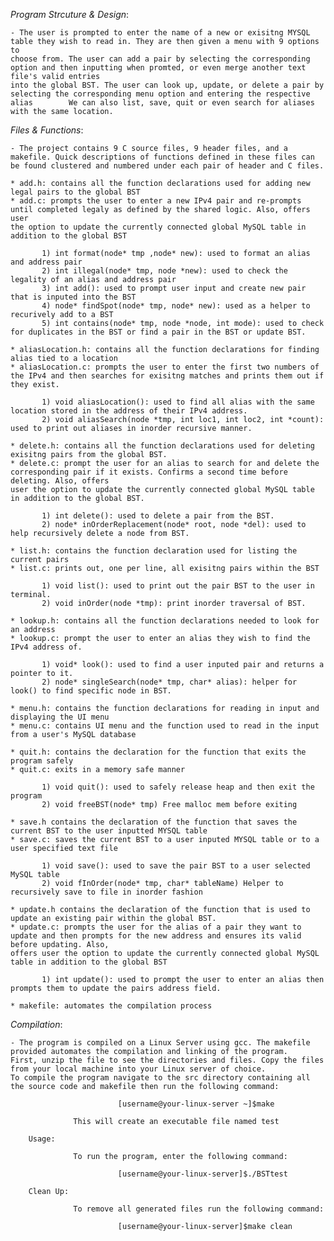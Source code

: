 *Program Strcuture & Design*:

 	- The user is prompted to enter the name of a new or exisitng MYSQL table they wish to read in. They are then given a menu with 9 options to 
  	choose from. The user can add a pair by selecting the corresponding option and then inputting when promted, or even merge another text file's valid entries
   	into the global BST. The user can look up, update, or delete a pair by selecting the corresponding menu option and entering the respective alias 		We can also list, save, quit or even search for aliases with the same location.
 
*Files & Functions*: 
    
    - The project contains 9 C source files, 9 header files, and a makefile. Quick descriptions of functions defined in these files can
    be found clustered and numbered under each pair of header and C files.

    * add.h: contains all the function declarations used for adding new legal pairs to the global BST
   	* add.c: prompts the user to enter a new IPv4 pair and re-prompts until completed legaly as defined by the shared logic. Also, offers user
    the option to update the currently connected global MySQL table in addition to the global BST
           
           1) int format(node* tmp ,node* new): used to format an alias and address pair
           2) int illegal(node* tmp, node *new): used to check the legality of an alias and address pair
           3) int add(): used to prompt user input and create new pair that is inputed into the BST
           4) node* findSpot(node* tmp, node* new): used as a helper to recurively add to a BST
           5) int contains(node* tmp, node *node, int mode): used to check for duplicates in the BST or find a pair in the BST or update BST.

    * aliasLocation.h: contains all the function declarations for finding alias tied to a location
   	* aliasLocation.c: prompts the user to enter the first two numbers of the IPv4 and then searches for exisitng matches and prints them out if they exist. 
           
           1) void aliasLocation(): used to find all alias with the same location stored in the address of their IPv4 address.
           2) void aliasSearch(node *tmp, int loc1, int loc2, int *count): used to print out aliases in inorder recursive manner.
           
    * delete.h: contains all the function declarations used for deleting exisitng pairs from the global BST. 
    * delete.c: prompt the user for an alias to search for and delete the corresponding pair if it exists. Confirms a second time before deleting. Also, offers
    user the option to update the currently connected global MySQL table in addition to the global BST.
    
           1) int delete(): used to delete a pair from the BST.
           2) node* inOrderReplacement(node* root, node *del): used to help recursively delete a node from BST.
           
    * list.h: contains the function declaration used for listing the current pairs
    * list.c: prints out, one per line, all exisitng pairs within the BST
    
           1) void list(): used to print out the pair BST to the user in terminal.
           2) void inOrder(node *tmp): print inorder traversal of BST.

    * lookup.h: contains all the function declarations needed to look for an address
    * lookup.c: prompt the user to enter an alias they wish to find the IPv4 address of.
    
           1) void* look(): used to find a user inputed pair and returns a pointer to it.
           2) node* singleSearch(node* tmp, char* alias): helper for look() to find specific node in BST.

    * menu.h: contains the function declarations for reading in input and displaying the UI menu
    * menu.c: contains UI menu and the function used to read in the input from a user's MySQL database
  	 
    * quit.h: contains the declaration for the function that exits the program safely
    * quit.c: exits in a memory safe manner
          
           1) void quit(): used to safely release heap and then exit the program
           2) void freeBST(node* tmp) Free malloc mem before exiting 

    * save.h contains the declaration of the function that saves the current BST to the user inputted MYSQL table 
    * save.c: saves the current BST to a user inputed MYSQL table or to a user specified text file
    
           1) void save(): used to save the pair BST to a user selected MySQL table
           2) void fInOrder(node* tmp, char* tableName) Helper to recursively save to file in inorder fashion

    * update.h contains the declaration of the function that is used to update an existing pair within the global BST. 
    * update.c: prompts the user for the alias of a pair they want to update and then prompts for the new address and ensures its valid before updating. Also,
    offers user the option to update the currently connected global MySQL table in addition to the global BST

           1) int update(): used to prompt the user to enter an alias then prompts them to update the pairs address field.

  	* makefile: automates the compilation process

*Compilation*:

    - The program is compiled on a Linux Server using gcc. The makefile provided automates the compilation and linking of the program. 
    First, unzip the file to see the directories and files. Copy the files from your local machine into your Linux server of choice. 
    To compile the program navigate to the src directory containing all the source code and makefile then run the following command:

	        	            [username@your-linux-server ~]$make

    		      This will create an executable file named test

    	Usage:

   			      To run the program, enter the following command:

	        	            [username@your-linux-server]$./BSTtest
   
   		Clean Up:

   			      To remove all generated files run the following command:

	        	            [username@your-linux-server]$make clean

